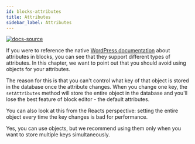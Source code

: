```yaml
---
id: blocks-attributes
title: Attributes
sidebar_label: Attributes
---
```


[![docs-source](https://img.shields.io/badge/source-eigthshift--frontend--libs-yellow?style=for-the-badge&logo=javascript&labelColor=2a2a2a)](https://github.com/infinum/eightshift-frontend-libs/tree/4.0.0/blocks/init/src/blocks/)

If you were to reference the native [WordPress documentation](https://developer.wordpress.org/block-editor/developers/block-api/block-attributes/) about attributes in blocks, you can see that they support different types of attributes. In this chapter, we want to point out that you should avoid using objects for your attributes.

The reason for this is that you can't control what key of that object is stored in the database once the attribute changes. When you change one key, the `setAttributes` method will store the entire object in the database and you'll lose the best feature of block editor - the default attributes.

You can also look at this from the Reacts perspective: setting the entire object every time the key changes is bad for performance.

Yes, you can use objects, but we recommend using them only when you want to store multiple keys simultaneously.

<div class="legacy-badge legacy-badge--v5"></div>
